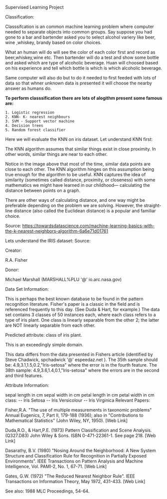 Supervised Learning Project

Classification:

Classsifcation is an common machine learning problem where computer needed to separate objects into common groups. Say suppose you had
gone to a bar and bartender asked you to select alcohol variery like beer, wine ,whiskey, brandy based on color choices.

What an human will do will see the color of each color first and record as beer,whiskey,wine etc. Then bartender will do  a test and show
some bottle and asked which are type of alcoholic beverage. Huan will choosed based on his experience and tell which bottle is which is 
which alcoholic beverage.

Same computer will also do but to do it needed to first feeded with lots of data so that whner unknown data is presented it will choose 
the nearby answer as humans do.

**To perform classsification there are lots of alogithm present some famous are:**

    1. Logistic regression
    2. KNN- K- nearest neighbours
    3. SVM - Support vector machine
    4. Decision trees
    5. Random forest classifier
    
Here we will evaluate the KNN on iris dataset. Let understand KNN first:
    
The KNN algorithm assumes that similar things exist in close proximity. In other words, similar things are near to each other.
    
    
Notice in the image above that most of the time, similar data points are close to each other. The KNN algorithm hinges on this assumption being true enough for the algorithm to be useful. KNN captures the idea of similarity (sometimes called distance, proximity, or closeness) with some mathematics we might have learned in our childhood— calculating the distance between points on a graph.

There are other ways of calculating distance, and one way might be preferable depending on the problem we are solving. However, the straight-line distance (also called the Euclidean distance) is a popular and familiar choice.

Source: https://towardsdatascience.com/machine-learning-basics-with-the-k-nearest-neighbors-algorithm-6a6e71d01761

Lets understand the IRIS dataset:
Source:

Creator:

R.A. Fisher

Donor:

Michael Marshall (MARSHALL%PLU '@' io.arc.nasa.gov)

Data Set Information:

This is perhaps the best known database to be found in the pattern recognition literature. Fisher's paper is a classic in the field and is referenced frequently to this day. (See Duda & Hart, for example.) The data set contains 3 classes of 50 instances each, where each class refers to a type of iris plant. One class is linearly separable from the other 2; the latter are NOT linearly separable from each other.

Predicted attribute: class of iris plant.

This is an exceedingly simple domain.

This data differs from the data presented in Fishers article (identified by Steve Chadwick, spchadwick '@' espeedaz.net ). The 35th sample should be: 4.9,3.1,1.5,0.2,"Iris-setosa" where the error is in the fourth feature. The 38th sample: 4.9,3.6,1.4,0.1,"Iris-setosa" where the errors are in the second and third features.

Attribute Information:

sepal length in cm
sepal width in cm
petal length in cm
petal width in cm
class: -- Iris Setosa -- Iris Versicolour -- Iris Virginica
Relevant Papers:

Fisher,R.A. "The use of multiple measurements in taxonomic problems" Annual Eugenics, 7, Part II, 179-188 (1936); also in "Contributions to Mathematical Statistics" (John Wiley, NY, 1950). [Web Link]

Duda,R.O., & Hart,P.E. (1973) Pattern Classification and Scene Analysis. (Q327.D83) John Wiley & Sons. ISBN 0-471-22361-1. See page 218. [Web Link]

Dasarathy, B.V. (1980) "Nosing Around the Neighborhood: A New System Structure and Classification Rule for Recognition in Partially Exposed Environments". IEEE Transactions on Pattern Analysis and Machine Intelligence, Vol. PAMI-2, No. 1, 67-71. [Web Link]

Gates, G.W. (1972) "The Reduced Nearest Neighbor Rule". IEEE Transactions on Information Theory, May 1972, 431-433. [Web Link]

See also: 1988 MLC Proceedings, 54-64.
